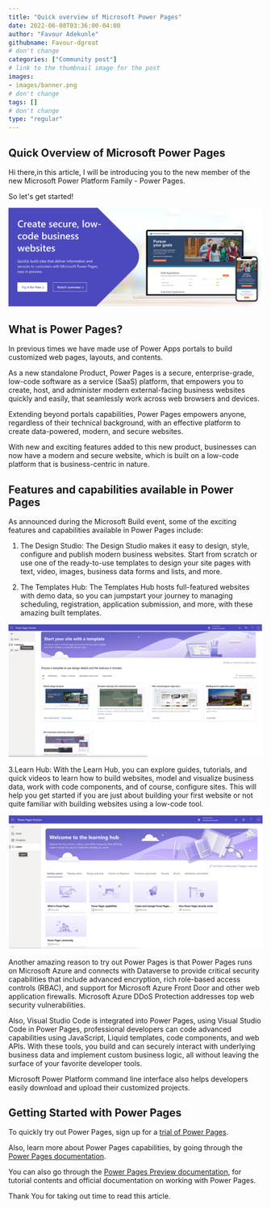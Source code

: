 ```yaml
---
title: "Quick overview of Microsoft Power Pages"
date: 2022-06-08T03:36:00-04:00
author: "Favour Adekunle"
githubname: Favour-dgreat
# don't change
categories: ["Community post"]
# link to the thumbnail image for the post
images:
- images/banner.png
# don't change
tags: []
# don't change
type: "regular"
---
```

## Quick Overview of Microsoft Power Pages

Hi there,in this article, I will be introducing you to the new member of the new Microsoft Power Platform Family - Power Pages.

So let's get started!

![Power Pages Home Screen](./images/image2.png)

## What is Power Pages?

In previous times we have made use of Power Apps portals to build customized web pages, layouts, and contents.

As a new standalone Product, Power Pages is a secure, enterprise-grade, low-code software as a service (SaaS) platform, that empowers you to create, host, and administer modern external-facing business websites quickly and easily, that seamlessly work across web browsers and devices.

Extending beyond portals capabilities, Power Pages empowers anyone, regardless of their technical background, with an effective platform to create data-powered, modern, and secure websites.

With new and exciting features added to this new product, businesses can now have a modern and secure website, which is built on a low-code platform that is business-centric in nature.

## Features and capabilities available in Power Pages

As announced during the Microsoft Build event, some of the exciting features and capabilities available in Power Pages include:

1. The Design Studio:
The Design Studio makes it easy to design, style, configure and publish modern business websites. Start from scratch or use one of the ready-to-use templates to design your site pages with text, video, images, business data forms and lists, and more.

2. The Templates Hub:
The Templates Hub hosts full-featured websites with demo data, so you can jumpstart your journey to managing scheduling, registration, application submission, and more, with these amazing built templates.

![Power Pages Templates Screen Screenshot](./images/image3.png)

3.Learn Hub:
With the Learn Hub, you can explore guides, tutorials, and quick videos to learn how to build websites, model and visualize business data, work with code components, and of course, configure sites.
This will help you get started if you are just about building your first website or not quite familiar with building websites using a low-code tool.

![Power Pages Learn Screen Screenshot](./images/image4.png)

Another amazing reason to try out Power Pages is that Power Pages runs on Microsoft Azure and connects with Dataverse to provide critical security capabilities that include advanced encryption, rich role-based access controls (RBAC), and support for Microsoft Azure Front Door and other web application firewalls. Microsoft Azure DDoS Protection addresses top web security vulnerabilities.

Also, Visual Studio Code is integrated into Power Pages, using Visual Studio Code in Power Pages, professional developers can code advanced capabilities using JavaScript, Liquid templates, code components, and web APIs. With these tools, you build and can securely interact with underlying business data and implement custom business logic, all without leaving the surface of your favorite developer tools.

Microsoft Power Platform command line interface also helps developers easily download and upload their customized projects.

## Getting Started with Power Pages

To quickly try out Power Pages, sign up for a [trial of Power Pages](https://powerpages.microsoft.com/?wt.mc_ID=Build2022_fld_us_bl_oo_bl_PowerPlatform).

Also, learn more about Power Pages capabilities, by going through the [Power Pages documentation](https://powerpages.microsoft.com/capabilities).

You can also go through the [Power Pages Preview documentation](https://learn.microsoft.com/power-pages/), for tutorial contents and official documentation on working with Power Pages.

Thank You for taking out time to read this article.
